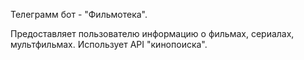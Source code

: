 Телеграмм бот - "Фильмотека".

Предоставляет пользователю информацию о фильмах, сериалах, мультфильмах.
Использует API "кинопоиска".
